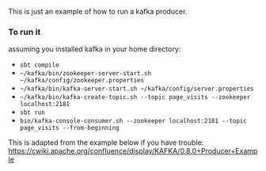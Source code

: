 This is just an example of how to run a kafka producer.

### To run it
assuming you installed kafka in your home directory:
- `sbt compile`
- `~/kafka/bin/zookeeper-server-start.sh ~/kafka/config/zookeeper.properties`
- `~/kafka/bin/kafka-server-start.sh ~/kafka/config/server.properties`
- `~/kafka/bin/kafka-create-topic.sh --topic page_visits --zookeeper localhost:2181`
- `sbt run`
- `bin/kafka-console-consumer.sh --zookeeper localhost:2181 --topic page_visits --from-beginning`

This is adapted from the example below if you have trouble:
https://cwiki.apache.org/confluence/display/KAFKA/0.8.0+Producer+Example
